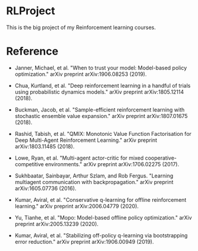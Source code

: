 # RLProject
This is the big project of my Reinforcement learning courses.



# Reference 


* Janner, Michael, et al. "When to trust your model: Model-based policy optimization." arXiv preprint arXiv:1906.08253 (2019).

* Chua, Kurtland, et al. "Deep reinforcement learning in a handful of trials using probabilistic dynamics models." arXiv preprint arXiv:1805.12114 (2018). 

* Buckman, Jacob, et al. "Sample-efficient reinforcement learning with stochastic ensemble value expansion." arXiv preprint arXiv:1807.01675 (2018).

* Rashid, Tabish, et al. "QMIX: Monotonic Value Function Factorisation for Deep Multi-Agent Reinforcement Learning." arXiv preprint arXiv:1803.11485 (2018).

* Lowe, Ryan, et al. "Multi-agent actor-critic for mixed cooperative-competitive environments." arXiv preprint arXiv:1706.02275 (2017).

* Sukhbaatar, Sainbayar, Arthur Szlam, and Rob Fergus. "Learning multiagent communication with backpropagation." arXiv preprint arXiv:1605.07736 (2016).

* Kumar, Aviral, et al. "Conservative q-learning for offline reinforcement learning." arXiv preprint arXiv:2006.04779 (2020).

* Yu, Tianhe, et al. "Mopo: Model-based offline policy optimization." arXiv preprint arXiv:2005.13239 (2020).

* Kumar, Aviral, et al. "Stabilizing off-policy q-learning via bootstrapping error reduction." arXiv preprint arXiv:1906.00949 (2019).
